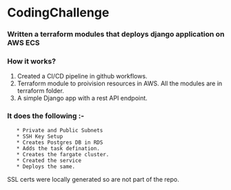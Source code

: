 # CodingChallenge

### Written a terraform modules that deploys django application on AWS ECS

### How it works?

1. Created a CI/CD pipeline in github workflows.
2. Terraform module to proivision resources in AWS. All the modules are in terraform folder.
3. A simple Django app with a rest API endpoint.

### It does the following :-
       * Private and Public Subnets
       * SSH Key Setup
       * Creates Postgres DB in RDS
       * Adds the task defination.
       * Creates the fargate cluster.
       * Created the service
       * Deploys the same.

SSL certs were locally generated so are not part of the repo.
